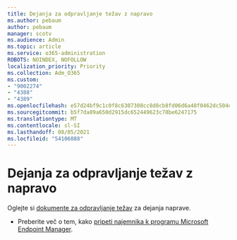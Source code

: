 ```yaml
---
title: Dejanja za odpravljanje težav z napravo
ms.author: pebaum
author: pebaum
manager: scotv
ms.audience: Admin
ms.topic: article
ms.service: o365-administration
ROBOTS: NOINDEX, NOFOLLOW
localization_priority: Priority
ms.collection: Adm_O365
ms.custom:
- "9002274"
- "4388"
- "4389"
ms.openlocfilehash: e57d24bf9c1c0f8c6307308cc8d8cb8fd06d6a48f0462dc504e0f54eb2844718
ms.sourcegitcommit: b5f7da89a650d2915dc652449623c78be6247175
ms.translationtype: MT
ms.contentlocale: sl-SI
ms.lasthandoff: 08/05/2021
ms.locfileid: "54106088"
---
```

# <a name="troubleshoot-device-actions"></a>Dejanja za odpravljanje težav z napravo

Oglejte si [dokumente za odpravljanje težav](https://docs.microsoft.com/configmgr/tenant-attach/technical-reference) za dejanja naprave.

- Preberite več o tem, kako [pripeti najemnika k programu Microsoft Endpoint Manager](https://docs.microsoft.com/configmgr/tenant-attach/).
